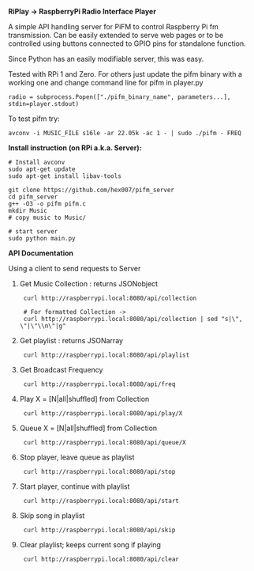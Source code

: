 **RiPlay -> RaspberryPi Radio Interface Player**

A simple API handling server for PiFM to control Raspberry Pi fm transmission. Can be easily extended to serve web pages or to be controlled using buttons connected to GPIO pins for standalone function. 

Since Python has an easily modifiable server, this was easy. 


Tested with RPi 1 and Zero. For others just update the pifm binary with a working one and change command line for pifm in player.py

    radio = subprocess.Popen(["./pifm_binary_name", parameters...], stdin=player.stdout)
    
To test pifm try:

    avconv -i MUSIC_FILE s16le -ar 22.05k -ac 1 - | sudo ./pifm - FREQ

**Install instruction (on RPi a.k.a. Server):**

    # Install avconv 
    sudo apt-get update
    sudo apt-get install libav-tools
    
    git clone https://github.com/hex007/pifm_server
    cd pifm_server
    g++ -O3 -o pifm pifm.c
    mkdir Music
    # copy music to Music/

    # start server
    sudo python main.py


**API Documentation**

Using a client to send requests to Server

1. Get Music Collection : returns JSONobject

        curl http://raspberrypi.local:8080/api/collection

        # For formatted Collection ->
        curl http://raspberrypi.local:8080/api/collection | sed "s|\", \"|\"\\n\"|g"

2. Get playlist : returns JSONarray

        curl http://raspberrypi.local:8080/api/playlist

3. Get Broadcast Frequency

        curl http://raspberrypi.local:8080/api/freq

4. Play X = [N|all|shuffled] from Collection

        curl http://raspberrypi.local:8080/api/play/X

5. Queue X = [N|all|shuffled] from Collection

        curl http://raspberrypi.local:8080/api/queue/X

6. Stop player, leave queue as playlist

        curl http://raspberrypi.local:8080/api/stop

7. Start player, continue with playlist

        curl http://raspberrypi.local:8080/api/start

8. Skip song in playlist

        curl http://raspberrypi.local:8080/api/skip

9. Clear playlist; keeps current song if playing

        curl http://raspberrypi.local:8080/api/clear
